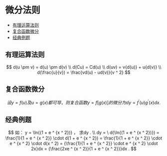 # 微分法则

* [有理运算法则](#有理运算法则)
* [复合函数微分](#复合函数微分)
* [经典例题](#经典例题)


## 有理运算法则

$$
d(u \pm v) = d(u) \pm d(v)
\\
d(Cu) = Cd(u)
\\
d(uv) = v{d(u)} + u{d(v)}
\\
d(\frac{u}{v}) = \frac{vd(u) - ud(v)}{v ^ 2}
$$

## 复合函数微分

$$
设 y = f(u) 及 u = g(x) 都可导，则复合函数 y = f[g(x)] 的微分为 dy = {{f ^ {\prime} (u)}{g ^ {\prime} (x)}}dx .
$$

## 经典例题

$$
如： y = \ln{(1 + e ^ {x ^ 2})} ， 求dy .
\\
dy = \ d(\ln{(1 + e ^ {x ^ 2})}) = \frac{1}{1 + e ^ {x ^ 2}} \cdot d(1 + e ^ {x ^ 2}) = \frac{1}{1 + e ^ {x ^ 2}} \cdot e ^ {x ^ 2} \cdot d(x ^ 2) = {\frac{1}{1 + e ^ {x ^ 2}} \cdot e ^ {x ^ 2} \cdot 2x}dx = {\frac{2xe ^ {x ^ 2}}{1 + e ^ {x ^ 2}}}dx .
$$



